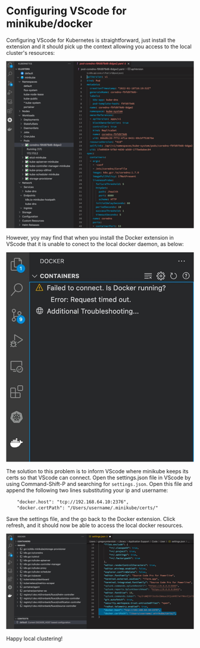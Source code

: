 # Configuring VScode for minikube/docker

Configuring VScode for Kubernetes is straightforward, just install the extension and it should pick up the context allowing you access to the local cluster's resources:

![](./img/vs1.jpg)

However, yoy may find that when you install the Docker extension in VScode that it is unable to conect to the local docker daemon, as below:

![](./img/vs2.jpg)

The solution to this problem is to inform VScode where minikube keeps its certs so that VScode can connect. Open the settings.json file in VScode by using Command-Shift-P and searching for `settings.json`. Open this file and append the following two lines substituting your ip and username:

```
    "docker.host": "tcp://192.168.64.10:2376",
    "docker.certPath": "/Users/username/.minikube/certs/"
```

Save the settings file, and the go back to the Docker extension. Click refresh, and it should now be able to access the local docker resources.

![](./img/vs3.jpg)

Happy local clustering!